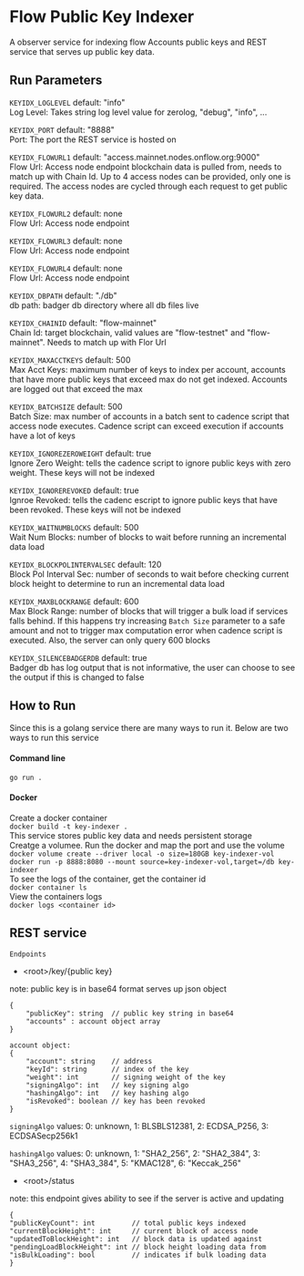 # Flow Public Key Indexer
A observer service for indexing flow Accounts public keys and REST service that serves up public key data.


## Run Parameters
`KEYIDX_LOGLEVEL` default: "info"
<br>Log Level: Takes string log level value for zerolog, "debug", "info", ...</br>

`KEYIDX_PORT` default: "8888"
<br>Port: The port the REST service is hosted on</br>

`KEYIDX_FLOWURL1` default: "access.mainnet.nodes.onflow.org:9000"
<br>Flow Url: Access node endpoint blockchain data is pulled from, needs to match up with Chain Id. Up to 4 access nodes can be provided, only one is required. The access nodes are cycled through each request to get public key data.</br>

`KEYIDX_FLOWURL2` default: none
<br>Flow Url: Access node endpoint</br>

`KEYIDX_FLOWURL3` default: none
<br>Flow Url: Access node endpoint</br>

`KEYIDX_FLOWURL4` default: none
<br>Flow Url: Access node endpoint</br>

`KEYIDX_DBPATH` default: "./db"
<br>db path: badger db directory where all db files live </br>

`KEYIDX_CHAINID` default: "flow-mainnet"
<br>Chain Id: target blockchain, valid values are "flow-testnet" and "flow-mainnet". Needs to match up with Flor Url</br>

`KEYIDX_MAXACCTKEYS` default: 500
<br>Max Acct Keys: maximum number of keys to index per account, accounts that have more public keys that exceed max do not get indexed. Accounts are logged out that exceed the max </br>

`KEYIDX_BATCHSIZE` default: 500
<br>Batch Size: max number of accounts in a batch sent to cadence script that access node executes. Cadence script can exceed execution if accounts have a lot of keys</br>

`KEYIDX_IGNOREZEROWEIGHT` default: true
<br>Ignore Zero Weight: tells the cadence script to ignore public keys with zero weight. These keys will not be indexed</br>

`KEYIDX_IGNOREREVOKED` default: true
<br>Ignroe Revoked: tells the cadenc escript to ignore public keys that have been revoked. These keys will not be indexed</br>

`KEYIDX_WAITNUMBLOCKS` default: 500
<br>Wait Num Blocks: number of blocks to wait before running an incremental data load</br>

`KEYIDX_BLOCKPOLINTERVALSEC` default: 120
<br>Block Pol Interval Sec: number of seconds to wait before checking current block height to determine to run an incremental data load</br>

`KEYIDX_MAXBLOCKRANGE` default: 600
<br>Max Block Range: number of blocks that will trigger a bulk load if services falls behind. If this happens try increasing `Batch Size` parameter to a safe amount and not to trigger max computation error when cadence script is executed. Also, the server can only query 600 blocks</br>

`KEYIDX_SILENCEBADGERDB` default: true
<br>Badger db has log output that is not informative, the user can choose to see the output if this is changed to false</br>


## How to Run
Since this is a golang service there are many ways to run it. Below are two ways to run this service
#### Command line
```go run .```
#### Docker
Create a docker container<br>
```docker build -t key-indexer .``` <br>
This service stores public key data and needs persistent storage <br>
Creatge a volumee. Run the docker and map the port and use the volume<br>
```docker volume create --driver local -o size=180GB key-indexer-vol ``` <br>
```docker run -p 8888:8080 --mount source=key-indexer-vol,target=/db key-indexer``` <br>
To see the logs of the container, get the container id <br>
```docker container ls``` <br>
View the containers logs <br>
```docker logs <container id>``` <br>
## REST service
`Endpoints`
* \<root\>/key/{public key}
<p>note: public key is in base64 format
serves up json object</p>

```
{
	"publicKey": string  // public key string in base64
	"accounts" : account object array
}

account object:
{
	"account": string    // address
	"keyId": string      // index of the key
	"weight": int        // signing weight of the key
	"signingAlgo": int   // key signing algo
	"hashingAlgo": int   // key hashing algo
	"isRevoked": boolean // key has been revoked
}
```

`signingAlgo` values: 0: unknown, 1: BLSBLS12381, 2: ECDSA_P256, 3: ECDSASecp256k1

`hashingAlgo` values: 0: unknown, 1: "SHA2_256", 2: "SHA2_384", 3: "SHA3_256", 4: "SHA3_384", 5: "KMAC128", 6: "Keccak_256"

* \<root\>/status
<p>note: this endpoint gives ability to see if the server is active and updating</p>

```
{
"publicKeyCount": int         // total public keys indexed
"currentBlockHeight": int     // current block of access node
"updatedToBlockHeight": int   // block data is updated against
"pendingLoadBlockHeight": int // block height loading data from 
"isBulkLoading": bool         // indicates if bulk loading data
}
```
